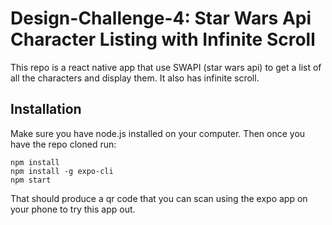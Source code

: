 # Design-Challenge-4: Star Wars Api Character Listing with Infinite Scroll

This repo is a react native app that use SWAPI (star wars api) to get a list of all the characters and display them. It also has infinite scroll. 

## Installation

Make sure you have node.js installed on your computer.  Then once you have the repo cloned run:

```
npm install
npm install -g expo-cli
npm start
```

That should produce a qr code that you can scan using the expo app on your phone to try this app out.


